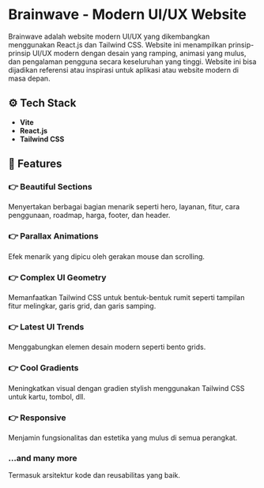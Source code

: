 # Brainwave - Modern UI/UX Website

Brainwave adalah website modern UI/UX yang dikembangkan menggunakan React.js dan Tailwind CSS. Website ini menampilkan prinsip-prinsip UI/UX modern dengan desain yang ramping, animasi yang mulus, dan pengalaman pengguna secara keseluruhan yang tinggi. Website ini bisa dijadikan referensi atau inspirasi untuk aplikasi atau website modern di masa depan.

## ⚙️ Tech Stack
- **Vite**
- **React.js**
- **Tailwind CSS**

## 🔋 Features

### 👉 Beautiful Sections
Menyertakan berbagai bagian menarik seperti hero, layanan, fitur, cara penggunaan, roadmap, harga, footer, dan header.

### 👉 Parallax Animations
Efek menarik yang dipicu oleh gerakan mouse dan scrolling.

### 👉 Complex UI Geometry
Memanfaatkan Tailwind CSS untuk bentuk-bentuk rumit seperti tampilan fitur melingkar, garis grid, dan garis samping.

### 👉 Latest UI Trends
Menggabungkan elemen desain modern seperti bento grids.

### 👉 Cool Gradients
Meningkatkan visual dengan gradien stylish menggunakan Tailwind CSS untuk kartu, tombol, dll.

### 👉 Responsive
Menjamin fungsionalitas dan estetika yang mulus di semua perangkat.

### ...and many more
Termasuk arsitektur kode dan reusabilitas yang baik.
